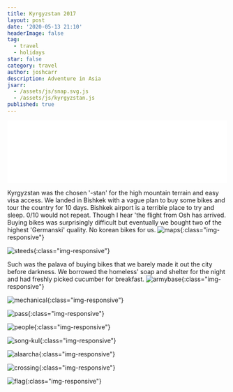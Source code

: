 ```yaml
---
title: Kyrgyzstan 2017
layout: post
date: '2020-05-13 21:10'
headerImage: false
tag:
  - travel
  - holidays
star: false
category: travel
author: joshcarr
description: Adventure in Asia
jsarr:
  - /assets/js/snap.svg.js
  - /assets/js/kyrgyzstan.js
published: true
---
```


<style>
.container {
  position: sticky;
  position: -webkit-sticky;
  top:0;
  background-color: white;
  z-index:10;
}
.img-responsive{
  display: block;
   margin: auto auto;
}

</style>
<div class="container">
<br>
<svg id="someID" width="100%" viewBox="0 0 600 150" ></svg>
<br>
</div>

<div markdown="1" class="contentCont" id="scroll">

Kyrgyzstan was the chosen '-stan' for the high mountain terrain and easy visa access. We landed in Bishkek with a vague plan to buy some bikes and tour the country for 10 days. Bishkek airport is a terrible place to try and sleep. 0/10 would not repeat. Though I hear 'the flight from Osh has arrived. Buying bikes was surprisingly difficult but eventually we bought two of the highest 'Germanski' quality. No korean bikes for us.
![maps](/assets/images/kyrgyzstan/maps-min.JPG){:class="img-responsive"}

![steeds](/assets/images/kyrgyzstan/steeds-min.JPG){:class="img-responsive"}

Such was the palava of buying bikes that we barely made it out the city before darkness. We borrowed the homeless' soap and shelter for the night and had freshly picked cucumber for breakfast.
![armybase](/assets/images/kyrgyzstan/armybase-min.JPG){:class="img-responsive"}


![mechanical](/assets/images/kyrgyzstan/mechanical-min.JPG){:class="img-responsive"}

![pass](/assets/images/kyrgyzstan/pass-min.JPG){:class="img-responsive"}

![people](/assets/images/kyrgyzstan/people-min.JPG){:class="img-responsive"}

![song-kul](/assets/images/kyrgyzstan/songKul-min.JPG){:class="img-responsive"}

![alaarcha](/assets/images/kyrgyzstan/alaarcha-min.JPG){:class="img-responsive"}

![crossing](/assets/images/kyrgyzstan/crossing-min.JPG){:class="img-responsive"}

![flag](/assets/images/kyrgyzstan/flag-min.JPG){:class="img-responsive"}
</div>
